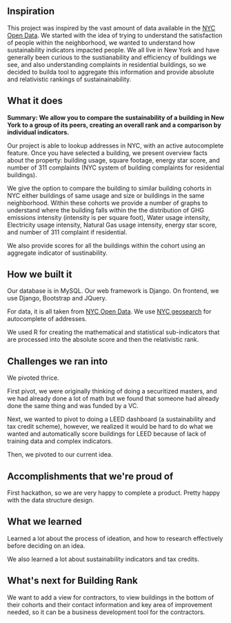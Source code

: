 ## Inspiration
This project was inspired by the vast amount of data available in the [NYC Open Data](https://opendata.cityofnewyork.us/). We started with the idea of trying to understand the satisfaction of people within the neighborhood, we wanted to understand how sustainability indicators impacted people. We all live in New York and have generally been curious to the sustianability and efficiency of buildings we see, and also understanding complaints in residential buildings, so we decided to builda tool to aggregate this information and provide absolute and relativistic rankings of sustainainability.

## What it does
**Summary: We allow you to compare the sustainability of a building in New York to a group of its peers, creating an overall rank and a comparison by individual indicators.**

Our project is able to lookup addresses in NYC, with an active autocomplete feature. Once you have selected a building, we present overview facts about the property: building usage, square footage, energy star score, and number of 311 complaints (NYC system of building complaints for residential buildings). 

We give the option to compare the building to similar building cohorts in NYC either buildings of same usage and size or buildings in the same neighborhood. Within these cohorts we provide a number of graphs to understand where the building falls within the the distribution of GHG emissions intensity (intensity is per square foot), Water usage intensity, Electricity usage intensity, Natural Gas usage intensity, energy star score, and number of 311 complaint if residential.

We also provide scores for all the buildings within the cohort using an aggregate indicator of sustinability.
## How we built it
Our database is in MySQL. Our web framework is Django. On frontend, we use Django, Bootstrap and JQuery.

For data, it is all taken from [NYC Open Data](https://opendata.cityofnewyork.us/). We use [NYC geosearch](https://geosearch.planninglabs.nyc/) for autocomplete of addresses. 

We used R for creating the mathematical and statistical sub-indicators that are processed into the absolute score and then the relativistic rank.
## Challenges we ran into
We pivoted thrice.

First pivot, we were originally thinking of doing a securitized masters, and we had already done a lot of math but we found that someone had already done the same thing and was funded by a VC.

Next, we wanted to pivot to doing a LEED dashboard (a sustainability and tax credit scheme), however, we realized it would be hard to do what we wanted and automatically score buildings for LEED because of lack of training data and complex indicators.

Then, we pivoted to our current idea.
## Accomplishments that we're proud of
First hackathon, so we are very happy to complete a product. Pretty happy with the data structure design.
## What we learned
Learned a lot about the process of ideation, and how to research effectively before deciding on an idea.

We also learned a lot about sustainability indicators and tax credits.
## What's next for Building Rank
We want to add a view for contractors, to view buildings in the bottom of their cohorts and their contact information and key area of improvement needed, so it can be a business development tool for the contractors. 
